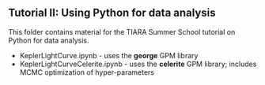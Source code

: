 Tutorial II: Using Python for data analysis
---

This folder contains material for the TIARA Summer School tutorial on Python for data analysis.


- KeplerLightCurve.ipynb - uses the **george** GPM library
- KeplerLightCurveCelerite.ipynb - uses the **celerite** GPM library; includes MCMC optimization of hyper-parameters
